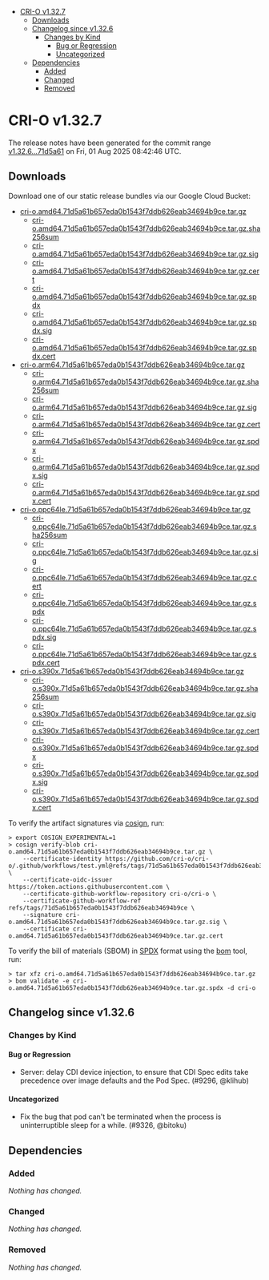 - [CRI-O v1.32.7](#cri-o-v1327)
  - [Downloads](#downloads)
  - [Changelog since v1.32.6](#changelog-since-v1326)
    - [Changes by Kind](#changes-by-kind)
      - [Bug or Regression](#bug-or-regression)
      - [Uncategorized](#uncategorized)
  - [Dependencies](#dependencies)
    - [Added](#added)
    - [Changed](#changed)
    - [Removed](#removed)

# CRI-O v1.32.7

The release notes have been generated for the commit range
[v1.32.6...71d5a61](https://github.com/cri-o/cri-o/compare/v1.32.6...v1.32.7) on Fri, 01 Aug 2025 08:42:46 UTC.

## Downloads

Download one of our static release bundles via our Google Cloud Bucket:

- [cri-o.amd64.71d5a61b657eda0b1543f7ddb626eab34694b9ce.tar.gz](https://storage.googleapis.com/cri-o/artifacts/cri-o.amd64.71d5a61b657eda0b1543f7ddb626eab34694b9ce.tar.gz)
  - [cri-o.amd64.71d5a61b657eda0b1543f7ddb626eab34694b9ce.tar.gz.sha256sum](https://storage.googleapis.com/cri-o/artifacts/cri-o.amd64.71d5a61b657eda0b1543f7ddb626eab34694b9ce.tar.gz.sha256sum)
  - [cri-o.amd64.71d5a61b657eda0b1543f7ddb626eab34694b9ce.tar.gz.sig](https://storage.googleapis.com/cri-o/artifacts/cri-o.amd64.71d5a61b657eda0b1543f7ddb626eab34694b9ce.tar.gz.sig)
  - [cri-o.amd64.71d5a61b657eda0b1543f7ddb626eab34694b9ce.tar.gz.cert](https://storage.googleapis.com/cri-o/artifacts/cri-o.amd64.71d5a61b657eda0b1543f7ddb626eab34694b9ce.tar.gz.cert)
  - [cri-o.amd64.71d5a61b657eda0b1543f7ddb626eab34694b9ce.tar.gz.spdx](https://storage.googleapis.com/cri-o/artifacts/cri-o.amd64.71d5a61b657eda0b1543f7ddb626eab34694b9ce.tar.gz.spdx)
  - [cri-o.amd64.71d5a61b657eda0b1543f7ddb626eab34694b9ce.tar.gz.spdx.sig](https://storage.googleapis.com/cri-o/artifacts/cri-o.amd64.71d5a61b657eda0b1543f7ddb626eab34694b9ce.tar.gz.spdx.sig)
  - [cri-o.amd64.71d5a61b657eda0b1543f7ddb626eab34694b9ce.tar.gz.spdx.cert](https://storage.googleapis.com/cri-o/artifacts/cri-o.amd64.71d5a61b657eda0b1543f7ddb626eab34694b9ce.tar.gz.spdx.cert)
- [cri-o.arm64.71d5a61b657eda0b1543f7ddb626eab34694b9ce.tar.gz](https://storage.googleapis.com/cri-o/artifacts/cri-o.arm64.71d5a61b657eda0b1543f7ddb626eab34694b9ce.tar.gz)
  - [cri-o.arm64.71d5a61b657eda0b1543f7ddb626eab34694b9ce.tar.gz.sha256sum](https://storage.googleapis.com/cri-o/artifacts/cri-o.arm64.71d5a61b657eda0b1543f7ddb626eab34694b9ce.tar.gz.sha256sum)
  - [cri-o.arm64.71d5a61b657eda0b1543f7ddb626eab34694b9ce.tar.gz.sig](https://storage.googleapis.com/cri-o/artifacts/cri-o.arm64.71d5a61b657eda0b1543f7ddb626eab34694b9ce.tar.gz.sig)
  - [cri-o.arm64.71d5a61b657eda0b1543f7ddb626eab34694b9ce.tar.gz.cert](https://storage.googleapis.com/cri-o/artifacts/cri-o.arm64.71d5a61b657eda0b1543f7ddb626eab34694b9ce.tar.gz.cert)
  - [cri-o.arm64.71d5a61b657eda0b1543f7ddb626eab34694b9ce.tar.gz.spdx](https://storage.googleapis.com/cri-o/artifacts/cri-o.arm64.71d5a61b657eda0b1543f7ddb626eab34694b9ce.tar.gz.spdx)
  - [cri-o.arm64.71d5a61b657eda0b1543f7ddb626eab34694b9ce.tar.gz.spdx.sig](https://storage.googleapis.com/cri-o/artifacts/cri-o.arm64.71d5a61b657eda0b1543f7ddb626eab34694b9ce.tar.gz.spdx.sig)
  - [cri-o.arm64.71d5a61b657eda0b1543f7ddb626eab34694b9ce.tar.gz.spdx.cert](https://storage.googleapis.com/cri-o/artifacts/cri-o.arm64.71d5a61b657eda0b1543f7ddb626eab34694b9ce.tar.gz.spdx.cert)
- [cri-o.ppc64le.71d5a61b657eda0b1543f7ddb626eab34694b9ce.tar.gz](https://storage.googleapis.com/cri-o/artifacts/cri-o.ppc64le.71d5a61b657eda0b1543f7ddb626eab34694b9ce.tar.gz)
  - [cri-o.ppc64le.71d5a61b657eda0b1543f7ddb626eab34694b9ce.tar.gz.sha256sum](https://storage.googleapis.com/cri-o/artifacts/cri-o.ppc64le.71d5a61b657eda0b1543f7ddb626eab34694b9ce.tar.gz.sha256sum)
  - [cri-o.ppc64le.71d5a61b657eda0b1543f7ddb626eab34694b9ce.tar.gz.sig](https://storage.googleapis.com/cri-o/artifacts/cri-o.ppc64le.71d5a61b657eda0b1543f7ddb626eab34694b9ce.tar.gz.sig)
  - [cri-o.ppc64le.71d5a61b657eda0b1543f7ddb626eab34694b9ce.tar.gz.cert](https://storage.googleapis.com/cri-o/artifacts/cri-o.ppc64le.71d5a61b657eda0b1543f7ddb626eab34694b9ce.tar.gz.cert)
  - [cri-o.ppc64le.71d5a61b657eda0b1543f7ddb626eab34694b9ce.tar.gz.spdx](https://storage.googleapis.com/cri-o/artifacts/cri-o.ppc64le.71d5a61b657eda0b1543f7ddb626eab34694b9ce.tar.gz.spdx)
  - [cri-o.ppc64le.71d5a61b657eda0b1543f7ddb626eab34694b9ce.tar.gz.spdx.sig](https://storage.googleapis.com/cri-o/artifacts/cri-o.ppc64le.71d5a61b657eda0b1543f7ddb626eab34694b9ce.tar.gz.spdx.sig)
  - [cri-o.ppc64le.71d5a61b657eda0b1543f7ddb626eab34694b9ce.tar.gz.spdx.cert](https://storage.googleapis.com/cri-o/artifacts/cri-o.ppc64le.71d5a61b657eda0b1543f7ddb626eab34694b9ce.tar.gz.spdx.cert)
- [cri-o.s390x.71d5a61b657eda0b1543f7ddb626eab34694b9ce.tar.gz](https://storage.googleapis.com/cri-o/artifacts/cri-o.s390x.71d5a61b657eda0b1543f7ddb626eab34694b9ce.tar.gz)
  - [cri-o.s390x.71d5a61b657eda0b1543f7ddb626eab34694b9ce.tar.gz.sha256sum](https://storage.googleapis.com/cri-o/artifacts/cri-o.s390x.71d5a61b657eda0b1543f7ddb626eab34694b9ce.tar.gz.sha256sum)
  - [cri-o.s390x.71d5a61b657eda0b1543f7ddb626eab34694b9ce.tar.gz.sig](https://storage.googleapis.com/cri-o/artifacts/cri-o.s390x.71d5a61b657eda0b1543f7ddb626eab34694b9ce.tar.gz.sig)
  - [cri-o.s390x.71d5a61b657eda0b1543f7ddb626eab34694b9ce.tar.gz.cert](https://storage.googleapis.com/cri-o/artifacts/cri-o.s390x.71d5a61b657eda0b1543f7ddb626eab34694b9ce.tar.gz.cert)
  - [cri-o.s390x.71d5a61b657eda0b1543f7ddb626eab34694b9ce.tar.gz.spdx](https://storage.googleapis.com/cri-o/artifacts/cri-o.s390x.71d5a61b657eda0b1543f7ddb626eab34694b9ce.tar.gz.spdx)
  - [cri-o.s390x.71d5a61b657eda0b1543f7ddb626eab34694b9ce.tar.gz.spdx.sig](https://storage.googleapis.com/cri-o/artifacts/cri-o.s390x.71d5a61b657eda0b1543f7ddb626eab34694b9ce.tar.gz.spdx.sig)
  - [cri-o.s390x.71d5a61b657eda0b1543f7ddb626eab34694b9ce.tar.gz.spdx.cert](https://storage.googleapis.com/cri-o/artifacts/cri-o.s390x.71d5a61b657eda0b1543f7ddb626eab34694b9ce.tar.gz.spdx.cert)

To verify the artifact signatures via [cosign](https://github.com/sigstore/cosign), run:

```console
> export COSIGN_EXPERIMENTAL=1
> cosign verify-blob cri-o.amd64.71d5a61b657eda0b1543f7ddb626eab34694b9ce.tar.gz \
    --certificate-identity https://github.com/cri-o/cri-o/.github/workflows/test.yml@refs/tags/71d5a61b657eda0b1543f7ddb626eab34694b9ce \
    --certificate-oidc-issuer https://token.actions.githubusercontent.com \
    --certificate-github-workflow-repository cri-o/cri-o \
    --certificate-github-workflow-ref refs/tags/71d5a61b657eda0b1543f7ddb626eab34694b9ce \
    --signature cri-o.amd64.71d5a61b657eda0b1543f7ddb626eab34694b9ce.tar.gz.sig \
    --certificate cri-o.amd64.71d5a61b657eda0b1543f7ddb626eab34694b9ce.tar.gz.cert
```

To verify the bill of materials (SBOM) in [SPDX](https://spdx.org) format using the [bom](https://sigs.k8s.io/bom) tool, run:

```console
> tar xfz cri-o.amd64.71d5a61b657eda0b1543f7ddb626eab34694b9ce.tar.gz
> bom validate -e cri-o.amd64.71d5a61b657eda0b1543f7ddb626eab34694b9ce.tar.gz.spdx -d cri-o
```

## Changelog since v1.32.6

### Changes by Kind

#### Bug or Regression
 - Server: delay CDI device injection, to ensure that CDI Spec edits take precedence over image defaults and the Pod Spec. (#9296, @klihub)

#### Uncategorized
 - Fix the bug that pod can't be terminated when the process is uninterruptible sleep for a while. (#9326, @bitoku)

## Dependencies

### Added
_Nothing has changed._

### Changed
_Nothing has changed._

### Removed
_Nothing has changed._
